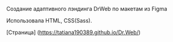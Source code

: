 Создание адаптивного лэндинга DrWeb по макетам из Figma

Использовала HTML, CSS(Sass).

[Страница] (https://tatiana190389.github.io/Dr.Web/)
